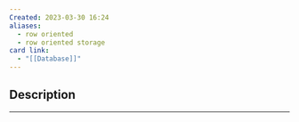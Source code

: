 ```yaml
---
Created: 2023-03-30 16:24
aliases:
  - row oriented
  - row oriented storage
card link:
  - "[[Database]]"
---
```


## Description
---



